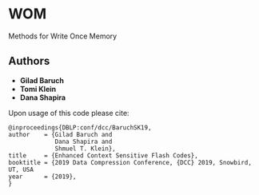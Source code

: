 # WOM
Methods for Write Once Memory

## Authors

* **Gilad Baruch**
* **Tomi Klein**
* **Dana Shapira**

Upon usage of this code please cite:

    @inproceedings{DBLP:conf/dcc/BaruchSK19,
    author    = {Gilad Baruch and
                 Dana Shapira and
                 Shmuel T. Klein},
    title     = {Enhanced Context Sensitive Flash Codes},
    booktitle = {2019 Data Compression Conference, {DCC} 2019, Snowbird, UT, USA
    year      = {2019},
    }
